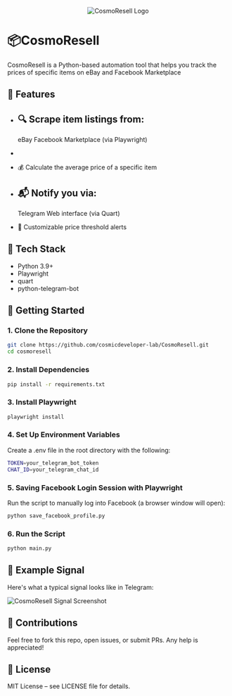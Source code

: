<p align="center">
  <img src="https://drive.google.com/uc?id=110AyVKuqSk_y_6gd4nJEJQYVhLzgMlOE" alt="CosmoResell Logo"/>
</p>

# 📦CosmoResell

CosmoResell is a Python-based automation tool that helps you track the prices of specific items on eBay and Facebook Marketplace

## 🔧 Features

- 🔍 Scrape item listings from:
  -
    eBay
    Facebook Marketplace (via Playwright)
- 
- 💰 Calculate the average price of a specific item
- 📬 Notify you via:
  - 
    Telegram
    Web interface (via Quart)

- 🎯 Customizable price threshold alerts

## 🧰 Tech Stack

- Python 3.9+
- Playwright
- quart
- python-telegram-bot

## 🚀 Getting Started

### 1. Clone the Repository

 ```bash
git clone https://github.com/cosmicdeveloper-lab/CosmoResell.git
cd cosmoresell
```

### 2. Install Dependencies

```bash
pip install -r requirements.txt
```

### 3. Install Playwright

```bash
playwright install
```

### 4. Set Up Environment Variables
  Create a .env file in the root directory with the following:

```bash
TOKEN=your_telegram_bot_token
CHAT_ID=your_telegram_chat_id
```

### 5. Saving Facebook Login Session with Playwright
  Run the script to manually log into Facebook (a browser window will open):

```bash
python save_facebook_profile.py
```
### 6. Run the Script

```bash
python main.py
```

## 📸 Example Signal

Here's what a typical signal looks like in Telegram:

![CosmoResell Signal Screenshot](https://drive.google.com/uc?id=1OBuLN9P0bnxuF_W9Hop4MOzHbzN9P8hZ)

## 🤝 Contributions

Feel free to fork this repo, open issues, or submit PRs. Any help is appreciated!

## 📄 License

MIT License – see LICENSE file for details.

